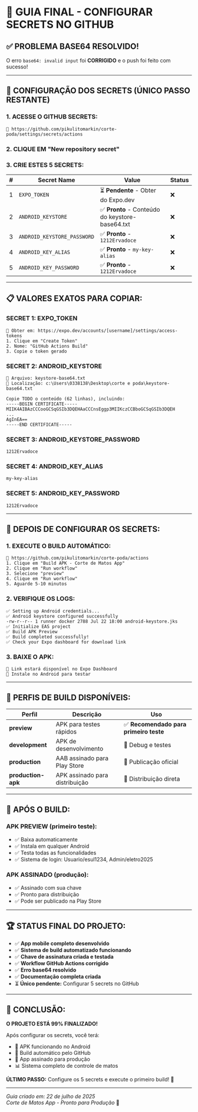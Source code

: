 # 🎯 GUIA FINAL - CONFIGURAR SECRETS NO GITHUB

## ✅ PROBLEMA BASE64 RESOLVIDO!

O erro `base64: invalid input` foi **CORRIGIDO** e o push foi feito com sucesso!

---

## 🔐 CONFIGURAÇÃO DOS SECRETS (ÚNICO PASSO RESTANTE)

### **1. ACESSE O GITHUB SECRETS:**
```
🔗 https://github.com/pikulitomarkin/corte-poda/settings/secrets/actions
```

### **2. CLIQUE EM "New repository secret"**

### **3. CRIE ESTES 5 SECRETS:**

| # | Secret Name | Value | Status |
|---|------------|-------|--------|
| 1 | `EXPO_TOKEN` | ⏳ **Pendente** - Obter do Expo.dev | ❌ |
| 2 | `ANDROID_KEYSTORE` | ✅ **Pronto** - Conteúdo do keystore-base64.txt | ❌ |
| 3 | `ANDROID_KEYSTORE_PASSWORD` | ✅ **Pronto** - `1212Ervadoce` | ❌ |
| 4 | `ANDROID_KEY_ALIAS` | ✅ **Pronto** - `my-key-alias` | ❌ |
| 5 | `ANDROID_KEY_PASSWORD` | ✅ **Pronto** - `1212Ervadoce` | ❌ |

---

## 📋 VALORES EXATOS PARA COPIAR:

### **SECRET 1: EXPO_TOKEN**
```
📍 Obter em: https://expo.dev/accounts/[username]/settings/access-tokens
1. Clique em "Create Token"
2. Nome: "GitHub Actions Build"
3. Copie o token gerado
```

### **SECRET 2: ANDROID_KEYSTORE**
```
📁 Arquivo: keystore-base64.txt
🔗 Localização: c:\Users\0338138\Desktop\corte e poda\keystore-base64.txt

Copie TODO o conteúdo (62 linhas), incluindo:
-----BEGIN CERTIFICATE-----
MIIK4AIBAzCCCooGCSqGSIb3DQEHAaCCCnsEggp3MIIKczCCBboGCSqGSIb3DQEH
...
AgInEA==
-----END CERTIFICATE-----
```

### **SECRET 3: ANDROID_KEYSTORE_PASSWORD**
```
1212Ervadoce
```

### **SECRET 4: ANDROID_KEY_ALIAS**
```
my-key-alias
```

### **SECRET 5: ANDROID_KEY_PASSWORD**
```
1212Ervadoce
```

---

## 🚀 DEPOIS DE CONFIGURAR OS SECRETS:

### **1. EXECUTE O BUILD AUTOMÁTICO:**
```
📍 https://github.com/pikulitomarkin/corte-poda/actions
1. Clique em "Build APK - Corte de Matos App"
2. Clique em "Run workflow"
3. Selecione "preview" 
4. Clique em "Run workflow"
5. Aguarde 5-10 minutos
```

### **2. VERIFIQUE OS LOGS:**
```
✅ Setting up Android credentials...
✅ Android keystore configured successfully
-rw-r--r-- 1 runner docker 2788 Jul 22 18:00 android-keystore.jks
✅ Initialize EAS project
✅ Build APK Preview
✅ Build completed successfully!
✅ Check your Expo dashboard for download link
```

### **3. BAIXE O APK:**
```
📱 Link estará disponível no Expo Dashboard
📱 Instale no Android para testar
```

---

## 🎯 PERFIS DE BUILD DISPONÍVEIS:

| Perfil | Descrição | Uso |
|--------|-----------|-----|
| **preview** | APK para testes rápidos | ✅ **Recomendado para primeiro teste** |
| **development** | APK de desenvolvimento | 🔧 Debug e testes |
| **production** | AAB assinado para Play Store | 🏪 Publicação oficial |
| **production-apk** | APK assinado para distribuição | 📱 Distribuição direta |

---

## 📱 APÓS O BUILD:

### **APK PREVIEW (primeiro teste):**
- ✅ Baixa automaticamente
- ✅ Instala em qualquer Android
- ✅ Testa todas as funcionalidades
- ✅ Sistema de login: Usuario/esul1234, Admin/eletro2025

### **APK ASSINADO (produção):**
- ✅ Assinado com sua chave
- ✅ Pronto para distribuição
- ✅ Pode ser publicado na Play Store

---

## 🏆 STATUS FINAL DO PROJETO:

- ✅ **App mobile completo desenvolvido**
- ✅ **Sistema de build automatizado funcionando**
- ✅ **Chave de assinatura criada e testada**
- ✅ **Workflow GitHub Actions corrigido**
- ✅ **Erro base64 resolvido**
- ✅ **Documentação completa criada**
- ⏳ **Único pendente:** Configurar 5 secrets no GitHub

---

## 🎉 CONCLUSÃO:

**O PROJETO ESTÁ 99% FINALIZADO!**

Após configurar os secrets, você terá:
- 📱 APK funcionando no Android
- 🚀 Build automático pelo GitHub
- 🔐 App assinado para produção
- 📊 Sistema completo de controle de matos

**ÚLTIMO PASSO:** Configure os 5 secrets e execute o primeiro build! 🚀

---

*Guia criado em: 22 de julho de 2025*  
*Corte de Matos App - Pronto para Produção* 🌱
